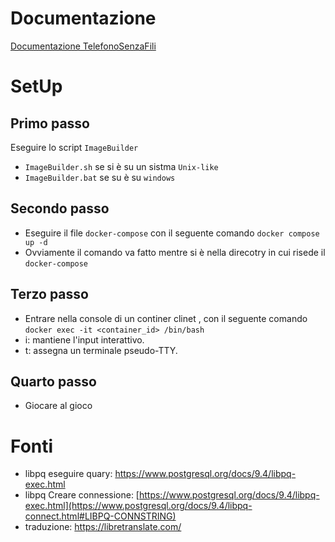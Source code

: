 # Documentazione
<a target="_blank" href="https://github.com/FlorindoDev/TelefonoSenzaFili/blob/master/Doc%20LSO.pdf">Documentazione TelefonoSenzaFili</a>

# SetUp

## Primo passo
Eseguire lo script `ImageBuilder`<br>
- `ImageBuilder.sh` se si è su un sistma `Unix-like` <br>
- `ImageBuilder.bat` se su è su `windows` <br>

## Secondo passo
- Eseguire il file `docker-compose` con il seguente comando `docker compose up -d` <br>
- Ovviamente il comando va fatto mentre si è nella direcotry in cui risede il `docker-compose` <br>

## Terzo passo
- Entrare nella console di un continer clinet , con il seguente comando `docker exec -it <container_id> /bin/bash` <br>
- i: mantiene l'input interattivo. <br>
- t: assegna un terminale pseudo-TTY. <br>

## Quarto passo
- Giocare al gioco <br>

# Fonti
- libpq eseguire quary: https://www.postgresql.org/docs/9.4/libpq-exec.html
- libpq Creare connessione: [https://www.postgresql.org/docs/9.4/libpq-exec.html](https://www.postgresql.org/docs/9.4/libpq-connect.html#LIBPQ-CONNSTRING)
- traduzione: https://libretranslate.com/




